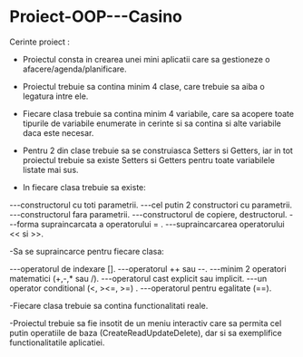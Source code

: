 # Proiect-OOP---Casino

Cerinte proiect :
- Proiectul consta in crearea unei mini aplicatii care sa gestioneze o afacere/agenda/planificare.
- Proiectul trebuie sa contina minim 4 clase, care trebuie sa aiba o legatura intre ele.
- Fiecare clasa trebuie sa contina minim 4 variabile, care sa acopere toate tipurile de variabile enumerate in cerinte si sa contina si alte variabile daca este necesar.

- Pentru 2 din clase trebuie sa se construiasca Setters si Getters, iar in tot proiectul trebuie sa existe Setters si Getters pentru toate variabilele listate mai sus. 

- In fiecare clasa trebuie sa existe:

---constructorul cu toti parametrii.
---cel putin 2 constructori cu parametrii.
---constructorul fara parametrii.
---constructorul de copiere, destructorul.
---forma supraincarcata a operatorului = .
---supraincarcarea operatorului << si >>.

-Sa se supraincarce pentru fiecare clasa:

---operatorul de indexare [].
---operatorul ++ sau --.
---minim 2 operatori matematici (+,-,* sau /).
---operatorul cast explicit sau implicit.
---un operator conditional (<, ><=, >=) .
---operatorul pentru egalitate (==). 


-Fiecare clasa trebuie sa contina functionalitati reale.

-Proiectul trebuie sa fie insotit de un meniu interactiv care sa permita cel putin operatiile de baza (CreateReadUpdateDelete), dar si sa exemplifice functionalitatile aplicatiei.

